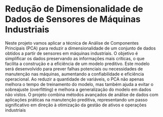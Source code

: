 # Redução de Dimensionalidade de Dados de Sensores de Máquinas Industriais

Neste projeto vamos aplicar a técnica de Análise de Componentes Principais (PCA) para reduzir a dimensionalidade de um conjunto de dados obtidos a partir de sensores em máquinas industriais.  O  objetivo  é  simplificar  os  dados  preservando  as  informações  mais  críticas,  o  que facilita a construção e a eficiência de um modelo preditivo. Este modelo será desenvolvido para prever   falhas   potenciais   ou   necessidades   de   manutenção   nas   máquinas,   aumentando   a confiabilidade e eficiência operacional. Ao reduzir a quantidade de variáveis, o PCA não apenas melhora  o  tempo  de  treinamento  do  modelo,  mas  também  ajuda  a  evitar  o  sobreajuste (overfitting) e  melhora  a  generalização  do  modelo  em  dados  não  vistos.  O  projeto  combina métodos  avançados  de  análise  de  dados  com  aplicações  práticas  na  manutenção  preditiva, representando um passo significativo em direção à otimização da gestão de ativos e operações industriais